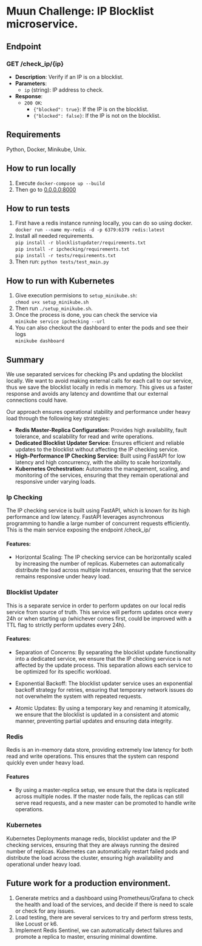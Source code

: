 # Muun Challenge: IP Blocklist microservice.

## Endpoint

### GET /check_ip/{ip}
- **Description**: Verify if an IP is on a blocklist.
- **Parameters**: 
  - `ip` (string): IP address to check.
- **Response**: 
  - `200 OK`: 
    - `{"blocked": true}`: If the IP is on the blocklist.
    - `{"blocked": false}`: If the IP is not on the blocklist.

## Requirements
Python, Docker, Minikube, Unix.

## How to run locally
1. Execute `docker-compose up --build`   
2. Then go to [0.0.0.0:8000](http://0.0.0.0:8000)

## How to run tests
1. First have a redis instance running locally, you can do so using docker.  
`docker run --name my-redis -d -p 6379:6379 redis:latest`  
2. Install all needed requirements.  
`pip install -r blocklistupdater/requirements.txt`  
`pip install -r ipchecking/requirements.txt`  
`pip install -r tests/requirements.txt`  
3. Then run: 
`python tests/test_main.py`

## How to run with Kubernetes

1. Give execution permisions to `setup_minikube.sh`:   
`chmod u+x setup_minikube.sh`
2. Then run `./setup_minikube.sh`.  
3. Once the process is done, you can check the service via  
`minikube service ipchecking --url`
4. You can also checkout the dashboard to enter the pods and see their logs  
`minikube dashboard`



## Summary 
We use separated services for checking IPs and updating the blocklist locally.
We want to avoid making external calls for each call to our service, thus we save the blocklist locally in redis in memory. This gives us a faster response and avoids any latency and downtime that our external connections could have.

Our approach ensures operational stability and performance under heavy load through the following key strategies:

- **Redis Master-Replica Configuration:** Provides high availability, fault tolerance, and scalability for read and write operations.
- **Dedicated Blocklist Updater Service:** Ensures efficient and reliable updates to the blocklist without affecting the IP checking service.
- **High-Performance IP Checking Service:** Built using FastAPI for low latency and high concurrency, with the ability to scale horizontally.
- **Kubernetes Orchestration:** Automates the management, scaling, and monitoring of the services, ensuring that they remain operational and responsive under varying loads.


### Ip Checking
The IP checking service is built using FastAPI, which is known for its high performance and low latency. FastAPI leverages asynchronous programming to handle a large number of concurrent requests efficiently.   
This is the main service exposing the endpoint /check_ip/

#### Features:
* Horizontal Scaling: The IP checking service can be horizontally scaled by increasing the number of replicas. Kubernetes can automatically distribute the load across multiple instances, ensuring that the service remains responsive under heavy load.


### Blocklist Updater
This is a separate service in order to perform updates on our local redis service from source of truth. This service will perform updates once every 24h or when starting up (whichever comes first, could be improved with a TTL flag to strictly perform updates every 24h). 

#### Features:

* Separation of Concerns: By separating the blocklist update functionality into a dedicated service, we ensure that the IP checking service is not affected by the update process. This separation allows each service to be optimized for its specific workload. 

* Exponential Backoff: The blocklist updater service uses an exponential backoff strategy for retries, ensuring that temporary network issues do not overwhelm the system with repeated requests.

* Atomic Updates: By using a temporary key and renaming it atomically, we ensure that the blocklist is updated in a consistent and atomic manner, preventing partial updates and ensuring data integrity. 


### Redis
Redis is an in-memory data store, providing extremely low latency for both read and write operations. This ensures that the system can respond quickly even under heavy load.

#### Features
* By using a master-replica setup, we ensure that the data is replicated across multiple nodes. If the master node fails, the replicas can still serve read requests, and a new master can be promoted to handle write operations.

### Kubernetes
Kubernetes Deployments manage redis, blocklist updater and the IP checking services, ensuring that they are always running the desired number of replicas. Kubernetes can automatically restart failed pods and distribute the load across the cluster, ensuring high availability and operational under heavy load.



## Future work for a production environment.
1. Generate metrics and a dashboard using Prometheus/Grafana to check the health and load of the services, and decide if there is need to scale or check for any issues.
2. Load testing, there are several services to try and perform stress tests, like Locust or k6.
3. Implement Redis Sentinel, we can automatically detect failures and promote a replica to master, ensuring minimal downtime.
